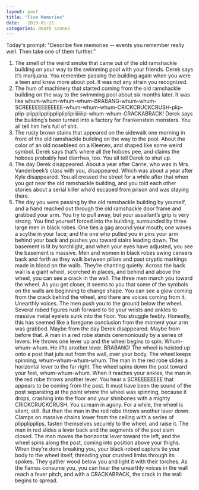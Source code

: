 ```yaml
---
layout: post
title: "Five Memories"
date:   2019-01-21
categories: death scenes
---
```

Today's prompt: "Describe five memories -- events you remember really well. Then take one of them further."

1. The smell of the weird smoke that came out of the old ramshackle building on your way to the swimming pool with your friends. Derek says it’s marijuana. You remember passing the building again when you were a teen and knew more about pot. It was not any strain you recognized.
2. The hum of machinery that started coming from the old ramshackle building on the way to the swimming pool about six months later. It was like whum-whum-whum-whum-BRABANG-whum-whum-SCREEEEEEEEEEEE-whum-whum-whum-CRICKCRUCKCRUSH-plip-plip-plipplipplipplipliplipliiiiiiip-whum-whum-CRACKABRACK! Derek says the building’s been turned into a factory for Frankenstein monsters. You all tell him he’s full of shit.
3. The rusty brown stains that appeared on the sidewalk one morning in front of the old ramshackle building on the way to the pool. About the color of an old nosebleed on a Kleenex, and shaped like some weird symbol. Derek says that’s where all the hoboes pee, and claims the hoboes probably had diarrhea, too. You all tell Derek to shut up.
4. The day Derek disappeared. About a year after Carrie, who was in Mrs. Vanderbeek’s class with you, disappeared. Which was about a year after Kyle disappeared. You all crossed the street for a while after that when you got near the old ramshackle building, and you told each other stories about a serial killer who’d escaped from prison and was staying there.
5. The day you were passing by the old ramshackle building by yourself, and a hand reached out through the old ramshackle door frame and grabbed your arm. 
You try to pull away, but your assailant’s grip is very strong. You find yourself forced into the building, surrounded by three large men in black robes. One ties a gag around your mouth; one waves a scythe in your face; and the one who pulled you in pins your arm behind your back and pushes you toward stairs leading down.
The basement is lit by torchlight, and when your eyes have adjusted, you see the basement is massive. Men and women in black robes swing censers back and forth as they walk between pillars and past cryptic markings made in blood on the walls. They’re chanting quietly. Across the back wall is a giant wheel, scorched in places, and behind and above the wheel, you can see a crack in the wall. 
The three men march you toward the wheel. As you get closer, it seems to you that some of the symbols on the walls are beginning to change shape. You can see a glow coming from the crack behind the wheel, and there are voices coming from it. Unearthly voices.
The men push you to the ground below the wheel. Several robed figures rush forward to tie your wrists and ankles to massive metal eyelets sunk into the floor. You struggle feebly. Honestly, this has seemed like a foregone conclusion from the moment your arm was grabbed. Maybe from the day Derek disappeared. Maybe from before that.
A man in a red robe stands ceremoniously by a series of levers. He throws one lever up and the wheel begins to spin. Whum-whum-whum. He lifts another lever. BRABANG! The wheel is hoisted up onto a post that juts out from the wall, over your body. The wheel keeps spinning, whum-whum-whum-whum. The man in the red robe slides a horizontal lever to the far right. The wheel spins down the post toward your feet, whum-whum-whum. When it reaches your ankles, the man in the red robe throws another lever. You hear a SCREEEEEEEE that appears to be coming from the post. It must have been the sound of the post separating at the point where the wheel was spinning, because it drops, crashing into the floor and your shinbones with a mighty CRICKCRUCKCRUSH. You scream in agony.
For a while, the wheel is silent, still. But then the man in the red robe throws another lever down. Clamps on massive chains lower from the ceiling with a series of plipplipplips, fasten themselves securely to the wheel, and raise it. The man in red slides a lever back and the segments of the post slam closed. The man moves the horizontal lever toward the left, and the wheel spins along the post, coming into position above your thighs.
When they’re done breaking you, your black-robed captors tie your body to the wheel itself, threading your crushed limbs through its spokes. They gather wood below you and light it with their torches. As the flames consume you, you can hear the unearthly voices in the wall reach a fever pitch, and with a CRACKABRACK, the crack in the wall begins to spread.


